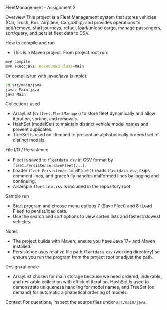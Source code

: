 FleetManagement - Assignment 2

Overview
This project is a Fleet Management system that stores vehicles (Car, Truck, Bus, Airplane, CargoShip) and provides operations to add/remove, start journeys, refuel, load/unload cargo, manage passengers, sort/query, and persist fleet data to CSV.

How to compile and run
- This is a Maven project. From project root run:

```bash
mvn compile
mvn exec:java -Dexec.mainClass=Main
```

Or compile/run with javac/java (simple):
```bash
cd src/main/java
javac Main.java
java Main
```

Collections used
- ArrayList<Vehicle> (in `fleet.FleetManager`) to store fleet dynamically and allow iteration, sorting, and removals.
- HashSet<String> (modelSet) to maintain distinct vehicle model names and prevent duplicates.
- TreeSet<String> is used on-demand to present an alphabetically ordered set of distinct models.

File I/O / Persistence
- Fleet is saved to `fleetdata.csv` in CSV format by `fleet.Persistence.saveFleet(...)`.
- Loader `fleet.Persistence.loadFleet()` reads `fleetdata.csv`, skips comment lines, and gracefully handles malformed lines by logging and continuing.
- A sample `fleetdata.csv` is included in the repository root.

Sample run
- Start program and choose menu options 7 (Save Fleet) and 8 (Load Fleet) to persist/load data.
- Use the search and sort options to view sorted lists and fastest/slowest vehicles.

Notes
- The project builds with Maven; ensure you have Java 17+ and Maven installed.
- Persistence uses relative file path `fleetdata.csv` (working directory) so ensure you run the program from the project root or adjust the path.

Design rationale
- ArrayList chosen for main storage because we need ordered, indexable, and resizable collection with efficient iteration. HashSet is used to demonstrate uniqueness handling for model names, and TreeSet (on demand) for automatic alphabetical ordering of models.

Contact
For questions, inspect the source files under `src/main/java`.
